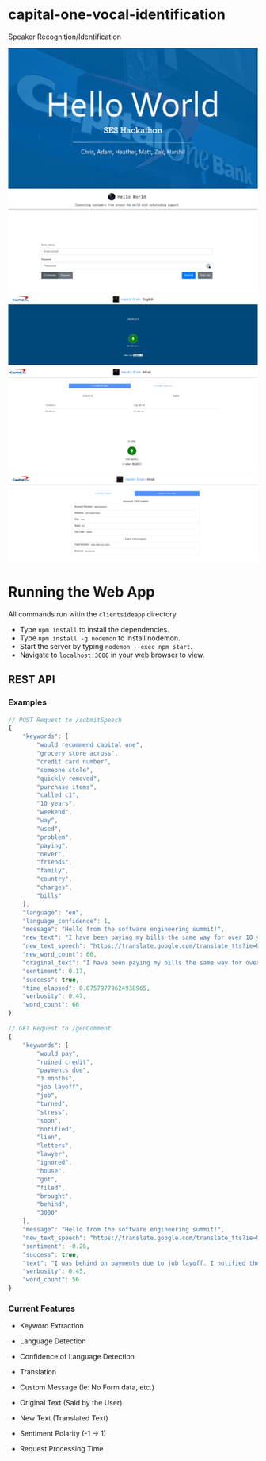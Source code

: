 # capital-one-vocal-identification
Speaker Recognition/Identification

<p align="center">
  <img src="static/slideOne.png"/>
  <br>
  <img src="static/login.png"/>
  <br>
  <img src="static/customer.png"/>
  <br>
  <img src="static/agent.png"/>
  <br>
  <img src="static/agent2.png"/>
</p>

# Running the Web App
All commands run witin the `clientsideapp` directory.

- Type `npm install` to install the dependencies.
- Type `npm install -g nodemon` to install nodemon.
- Start the server by typing `nodemon --exec npm start`.
- Navigate to `localhost:3000` in your web browser to view.

## REST API

### Examples

```javascript
// POST Request to /submitSpeech
{
    "keywords": [
        "would recommend capital one",
        "grocery store across",
        "credit card number",
        "someone stole",
        "quickly removed",
        "purchase items",
        "called c1",
        "10 years",
        "weekend",
        "way",
        "used",
        "problem",
        "paying",
        "never",
        "friends",
        "family",
        "country",
        "charges",
        "bills"
    ],
    "language": "en",
    "language_confidence": 1,
    "message": "Hello from the software engineering summit!",
    "new_text": "I have been paying my bills the same way for over 10 years, and I have never had a problem before this weekend.  Someone stole my credit card number and used it to purchase items at a grocery store across the country.  I called C1 and they quickly removed the charges.  I would recommend capital one to all of my friends and family.",
    "new_text_speech": "https://translate.google.com/translate_tts?ie=UTF-8&client=tw-ob&q=I%20HAVE%20BEEN%20PAYING%20MY%20BILLS%20THE%20SAME%20WAY%20FOR%20OVER%2010%20YEARS,%20AND%20I%20HAVE%20NEVER%20HAD%20A%20PROBLEM%20BEFORE%20THIS%20WEEKEND.%20%20SOMEONE%20STOLE%20MY%20CREDIT%20CARD%20NUMBER%20AND%20USED%20IT%20TO%20PURCHASE%20ITEMS%20AT%20A%20GROCERY%20STORE%20ACROSS%20THE%20COUNTRY.%20%20I%20CALLED%20C1%20AND%20THEY%20QUICKLY%20REMOVED%20THE%20CHARGES.%20%20I%20WOULD%20RECOMMEND%20CAPITAL%20ONE%20TO%20ALL%20OF%20MY%20FRIENDS%20AND%20FAMILY.&tl=en",
    "new_word_count": 66,
    "original_text": "I have been paying my bills the same way for over 10 years, and I have never had a problem before this weekend.  Someone stole my credit card number and used it to purchase items at a grocery store across the country.  I called C1 and they quickly removed the charges.  I would recommend capital one to all of my friends and family.",
    "sentiment": 0.17,
    "success": true,
    "time_elapsed": 0.07579779624938965,
    "verbosity": 0.47,
    "word_count": 66
}
```

```javascript
// GET Request to /genComment
{
    "keywords": [
        "would pay",
        "ruined credit",
        "payments due",
        "3 months",
        "job layoff",
        "job",
        "turned",
        "stress",
        "soon",
        "notified",
        "lien",
        "letters",
        "lawyer",
        "ignored",
        "house",
        "got",
        "filed",
        "brought",
        "behind",
        "3000"
    ],
    "message": "Hello from the software engineering summit!",
    "new_text_speech": "https://translate.google.com/translate_tts?ie=UTF-8&client=tw-ob&q=I%20WAS%20BEHIND%20ON%20PAYMENTS%20DUE%20TO%20JOB%20LAYOFF%20I%20NOTIFIED%20THEM%20THAT%20I%20WOULD%20PAY%20AS%20SOON%20AS%20I%20GOT%20MY%20JOB%20IN%203%20MONTHS%20THEY%20IGNORED%20MY%20LETTERS%20THEN%20TURNED%20ME%20OVER%20TO%20THEIR%20LAWYER%20WHO%20FILED%20A%20LIEN%20ON%20MY%20HOUSE%20FOR%203000%20IT%20HAS%20BROUGHT%20ME%20JUST%20STRESS%20AND%20RUINED%20CREDIT%20&tl=en",
    "sentiment": -0.26,
    "success": true,
    "text": "I was behind on payments due to job layoff. I notified them that I would pay as soon as I got my job in 3 months. They ignored my letters, then turned me over to their lawyer, who filed a lien on my house for $3000. It has brought me just stress and ruined credit. ",
    "verbosity": 0.45,
    "word_count": 56
}
```

### Current Features

- Keyword Extraction

- Language Detection

- Confidence of Language Detection

- Translation

- Custom Message (Ie: No Form data, etc.)

- Original Text (Said by the User)

- New Text (Translated Text)

- Sentiment Polarity (-1 -> 1)

- Request Processing Time
